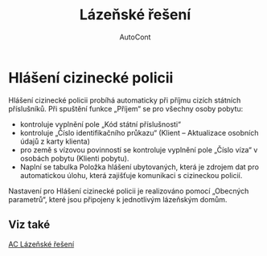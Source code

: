 ﻿---
    title: "Lázeňské řešení"
    author: AutoCont
    ms.date: 04/30/2018
    ms.topic: article
    ms.prod: dynamics-nav-2017
    ms.contentlocale: cs-cz
    ms.lasthandoff: 04/30/2018
---

# Hlášení cizinecké policii

Hlášení cizinecké policii probíhá automaticky při příjmu cizích státních příslušníků.
Při spuštění funkce „Příjem“ se pro všechny osoby pobytu:
-	kontroluje vyplnění pole „Kód státní příslušnosti“
-	kontroluje „Číslo identifikačního průkazu“ (Klient – Aktualizace osobních údajů z karty klienta)
-	pro země s vízovou povinností se kontroluje vyplnění pole „Číslo víza“ v osobách pobytu (Klienti pobytu).
-	Naplní se tabulka Položka hlášení ubytovaných, která je zdrojem dat pro automatickou úlohu, která zajišťuje komunikaci s cizineckou policií.

Nastavení pro Hlášení cizinecké policii je realizováno pomocí „Obecných parametrů“, které jsou připojeny k jednotlivým lázeňským domům. 



## <a name="see-also"></a>Viz také
[AC Lázeňské řešení](ac-spa-solution.md)